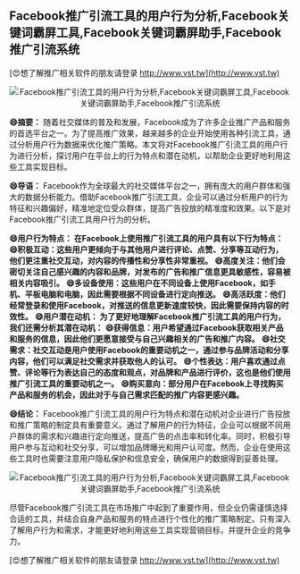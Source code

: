 ## **Facebook推广引流工具的用户行为分析,Facebook关键词霸屏工具,Facebook关键词霸屏助手,Facebook推广引流系统**

[😍想了解推广相关软件的朋友请登录 http://www.vst.tw](http://www.vst.tw)

 <center><img src="https://vst.tw/MP4/tuiguang/png/4.png" alt="Facebook推广引流工具的用户行为分析,Facebook关键词霸屏工具,Facebook关键词霸屏助手,Facebook推广引流系统"></center>

**😄摘要：**
随着社交媒体的普及和发展，Facebook成为了许多企业推广产品和服务的首选平台之一。为了提高推广效果，越来越多的企业开始使用各种引流工具，通过分析用户行为数据来优化推广策略。本文将对Facebook推广引流工具的用户行为进行分析，探讨用户在平台上的行为特点和潜在动机，以帮助企业更好地利用这些工具实现目标。

**😄导语：**
Facebook作为全球最大的社交媒体平台之一，拥有庞大的用户群体和强大的数据分析能力。借助Facebook推广引流工具，企业可以通过分析用户的行为特征和兴趣偏好，精准地定位受众群体，提高广告投放的精准度和效果。以下是对Facebook推广引流工具用户行为的分析。

**😄用户行为特点： 在Facebook上使用推广引流工具的用户具有以下行为特点：**
**😄积极互动：这些用户更倾向于与其他用户进行评论、点赞、分享等互动行为，他们更注重社交互动，对内容的传播性和分享性非常重视。**
**😄高度关注：他们会密切关注自己感兴趣的内容和品牌，对发布的广告和推广信息更具敏感性，容易被相关内容吸引。**
**😄多设备使用：这些用户在不同设备上使用Facebook，如手机、平板电脑和电脑，因此需要根据不同设备进行定向推送。**
**😄高活跃度：他们经常登录和使用Facebook，对推送的信息更新速度较快，因此需要保持内容的时效性。**
**😄用户潜在动机： 为了更好地理解Facebook推广引流工具的用户行为，我们还需分析其潜在动机：**
**😄获得信息：用户希望通过Facebook获取相关产品和服务的信息，因此他们更愿意接受与自己兴趣相关的广告和推广内容。**
**😄社交需求：社交互动是用户使用Facebook的重要动机之一，通过参与品牌活动和分享内容，他们可以满足社交需求并获取他人的认可。**
**😄个性表达：用户喜欢通过点赞、评论等行为表达自己的态度和观点，对品牌和产品进行评价，这也是他们使用推广引流工具的重要动机之一。**
**😄购买意向：部分用户在Facebook上寻找购买产品和服务的机会，因此对于与自己需求匹配的推广内容更感兴趣。**

**😄结论：**
Facebook推广引流工具的用户行为特点和潜在动机对企业进行广告投放和推广策略的制定具有重要意义。通过了解用户的行为特征，企业可以根据不同用户群体的需求和兴趣进行定向推送，提高广告的点击率和转化率。同时，积极引导用户参与互动和社交分享，可以增加品牌曝光和用户认可度。然而，企业在使用这些工具时也需要注意用户隐私保护和信息安全，确保用户的数据得到妥善处理。

 <center><img src="https://vst.tw/MP4/tuiguang/png/2.png" alt="Facebook推广引流工具的用户行为分析,Facebook关键词霸屏工具,Facebook关键词霸屏助手,Facebook推广引流系统"></center>

尽管Facebook推广引流工具在市场推广中起到了重要作用，但企业仍需谨慎选择合适的工具，并结合自身产品和服务的特点进行个性化的推广策略制定。只有深入了解用户行为和需求，才能更好地利用这些工具实现营销目标，并提升企业的竞争力。

[😍想了解推广相关软件的朋友请登录 http://www.vst.tw](http://www.vst.tw)



